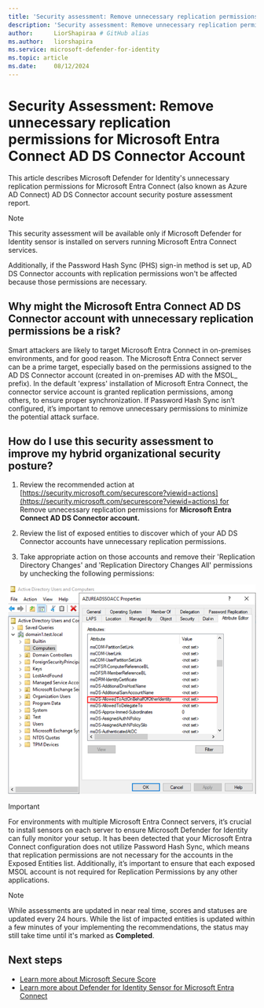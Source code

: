 ```yaml
---
title: 'Security assessment: Remove unnecessary replication permissions for Microsoft Entra Connect Account '
description: 'Security assessment: Remove unnecessary replication permissions for Microsoft Entra Connect Account '
author:      LiorShapiraa # GitHub alias
ms.author:   liorshapira
ms.service: microsoft-defender-for-identity
ms.topic: article
ms.date:     08/12/2024
---
```


# Security Assessment: Remove unnecessary replication permissions for Microsoft Entra Connect AD DS Connector Account

This article describes Microsoft Defender for Identity's unnecessary replication permissions for Microsoft Entra Connect (also known as Azure AD Connect) AD DS Connector account security posture assessment report.

> [!NOTE]
> This security assessment will be available only if Microsoft Defender for Identity sensor is installed on servers running Microsoft Entra Connect services.
> 
> Additionally, if the Password Hash Sync (PHS) sign-in method is set up, AD DS Connector accounts with replication permissions won't be affected because those permissions are necessary.

## Why might the Microsoft Entra Connect AD DS Connector account with unnecessary replication permissions be a risk?

Smart attackers are likely to target Microsoft Entra Connect in on-premises environments, and for good reason. The Microsoft Entra Connect server can be a prime target, especially based on the permissions assigned to the AD DS Connector account (created in on-premises AD with the MSOL_ prefix). In the default 'express' installation of Microsoft Entra Connect, the connector service account is granted replication permissions, among others, to ensure proper synchronization. If Password Hash Sync isn’t configured, it’s important to remove unnecessary permissions to minimize the potential attack surface.

## How do I use this security assessment to improve my hybrid organizational security posture?

1. Review the recommended action at [https://security.microsoft.com/securescore?viewid=actions](https://security.microsoft.com/securescore?viewid=actions) for Remove unnecessary replication permissions for __Microsoft Entra Connect AD DS Connector account.__

1. Review the list of exposed entities to discover which of your AD DS Connector accounts have unnecessary replication permissions.

1. Take appropriate action on those accounts and remove their 'Replication Directory Changes' and 'Replication Directory Changes All' permissions by unchecking the following permissions:  
  
![Screenshot of the replication permissions.](media/remove-replication-permissions-microsoft-entra-connect/permissions.png)

> [!IMPORTANT]
> For environments with multiple Microsoft Entra Connect servers, it’s crucial to install sensors on each server to ensure Microsoft Defender for Identity can fully monitor your setup. It has been detected that your Microsoft Entra Connect configuration does not utilize Password Hash Sync, which means that replication permissions are not necessary for the accounts in the Exposed Entities list. Additionally, it’s important to ensure that each exposed MSOL account is not required for Replication Permissions by any other applications.

> [!NOTE]
> While assessments are updated in near real time, scores and statuses are updated every 24 hours. While the list of impacted entities is updated within a few minutes of your implementing the recommendations, the status may still take time until it's marked as __Completed__.
>

## Next steps

- [Learn more about Microsoft Secure Score](/microsoft-365/security/defender/microsoft-secure-score)
- [Learn more about Defender for Identity Sensor for Microsoft Entra Connect](https://aka.ms/MdiSensorForMicrosoftEntraConnectInstallation)



